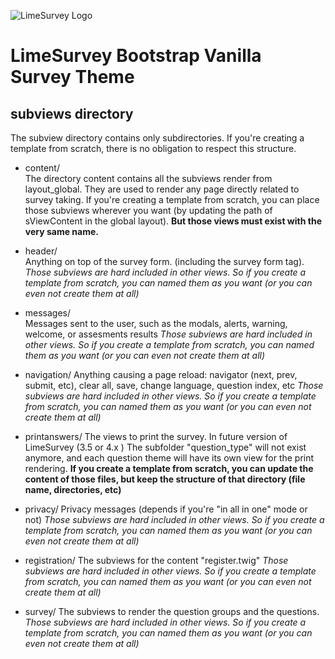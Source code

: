 ![LimeSurvey Logo](https://account.limesurvey.org/images/logos/logo_main.png)
# LimeSurvey Bootstrap Vanilla Survey Theme

## subviews directory
The subview directory contains only subdirectories.
If you're creating a template from scratch, there is no obligation to respect this structure.

* content/      
    The directory content contains all the subviews render from layout_global.
    They are used to render any page directly related to survey taking.
    If you're creating a template from scratch, you can place those subviews wherever you want (by updating the path of sViewContent in the global layout).
    **But those views must exist with the very same name.**

* header/       
    Anything on top of the survey form. (including the survey form tag).
    *Those subviews are hard included in other views. So if you create a template from scratch, you can named them as you want (or you can even not create them at all)*

* messages/     
    Messages sent to the user, such as the modals, alerts, warning, welcome, or assesments results
    *Those subviews are hard included in other views. So if you create a template from scratch, you can named them as you want (or you can even not create them at all)*

* navigation/
    Anything causing a page reload: navigator (next, prev, submit, etc), clear all, save, change language, question index, etc
    *Those subviews are hard included in other views. So if you create a template from scratch, you can named them as you want (or you can even not create them at all)*

* printanswers/
    The views to print the survey. In future version of LimeSurvey (3.5 or 4.x ) The subfolder "question_type" will not exist anymore, and each question theme will have its own view for the print rendering.
    **If you create a template from scratch, you can update the content of those files, but keep the structure of that directory (file name, directories, etc)**

* privacy/
    Privacy messages (depends if you're "in all in one" mode or not)
    *Those subviews are hard included in other views. So if you create a template from scratch, you can named them as you want (or you can even not create them at all)*

* registration/
    The subviews for the content "register.twig"
    *Those subviews are hard included in other views. So if you create a template from scratch, you can named them as you want (or you can even not create them at all)*

* survey/
    The subviews to render the question groups and the questions.
    *Those subviews are hard included in other views. So if you create a template from scratch, you can named them as you want (or you can even not create them at all)*
